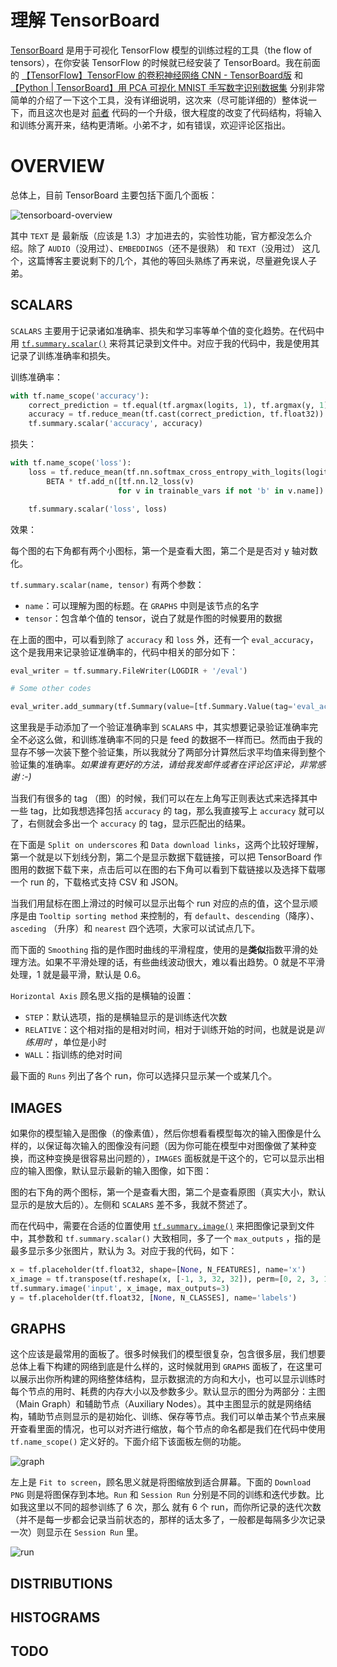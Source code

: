 # 理解 TensorBoard

[TensorBoard](https://www.tensorflow.org/get_started/summaries_and_tensorboard) 是用于可视化 TensorFlow 模型的训练过程的工具（the flow of tensors），在你安装 TensorFlow 的时候就已经安装了 TensorBoard。我在前面的 [【TensorFlow】TensorFlow 的卷积神经网络 CNN - TensorBoard版](http://blog.csdn.net/u010099080/article/details/62882006) 和 [【Python | TensorBoard】用 PCA 可视化 MNIST 手写数字识别数据集](http://blog.csdn.net/u010099080/article/details/53560426) 分别非常简单的介绍了一下这个工具，没有详细说明，这次来（尽可能详细的）整体说一下，而且这次也是对 [前者](http://blog.csdn.net/u010099080/article/details/62882006) 代码的一个升级，很大程度的改变了代码结构，将输入和训练分离开来，结构更清晰。小弟不才，如有错误，欢迎评论区指出。

# OVERVIEW

总体上，目前 TensorBoard 主要包括下面几个面板：

![tensorboard-overview](https://i.imgur.com/TK5BIH4.png)

其中 `TEXT` 是 最新版（应该是 1.3）才加进去的，实验性功能，官方都没怎么介绍。除了 `AUDIO`（没用过）、`EMBEDDINGS`（还不是很熟） 和 `TEXT`（没用过） 这几个，这篇博客主要说剩下的几个，其他的等回头熟练了再来说，尽量避免误人子弟。

## SCALARS

`SCALARS` 主要用于记录诸如准确率、损失和学习率等单个值的变化趋势。在代码中用 [`tf.summary.scalar()`](https://www.tensorflow.org/api_docs/python/tf/summary/scalar) 来将其记录到文件中。对应于我的代码中，我是使用其记录了训练准确率和损失。

训练准确率：

```python
with tf.name_scope('accuracy'):
    correct_prediction = tf.equal(tf.argmax(logits, 1), tf.argmax(y, 1))
    accuracy = tf.reduce_mean(tf.cast(correct_prediction, tf.float32))
    tf.summary.scalar('accuracy', accuracy)
```

损失：

```python
with tf.name_scope('loss'):
    loss = tf.reduce_mean(tf.nn.softmax_cross_entropy_with_logits(logits=logits, labels=y)) + \
        BETA * tf.add_n([tf.nn.l2_loss(v)
                        for v in trainable_vars if not 'b' in v.name])

    tf.summary.scalar('loss', loss)
```

效果：

每个图的右下角都有两个小图标，第一个是查看大图，第二个是是否对 y 轴对数化。

`tf.summary.scalar(name, tensor)` 有两个参数：

- `name`：可以理解为图的标题。在 `GRAPHS` 中则是该节点的名字
- `tensor`：包含单个值的 tensor，说白了就是作图的时候要用的数据

在上面的图中，可以看到除了 `accuracy` 和 `loss` 外，还有一个 `eval_accuracy`，这个是我用来记录验证准确率的，代码中相关的部分如下：

```python
eval_writer = tf.summary.FileWriter(LOGDIR + '/eval')

# Some other codes

eval_writer.add_summary(tf.Summary(value=[tf.Summary.Value(tag='eval_accuracy', simple_value=np.mean(test_acc))]), i)
```

这里我是手动添加了一个验证准确率到 `SCALARS` 中，其实想要记录验证准确率完全不必这么做，和训练准确率不同的只是 feed 的数据不一样而已。然而由于我的显存不够一次装下整个验证集，所以我就分了两部分计算然后求平均值来得到整个验证集的准确率。*如果谁有更好的方法，请给我发邮件或者在评论区评论，非常感谢 :-)*

当我们有很多的 tag （图）的时候，我们可以在左上角写正则表达式来选择其中一些 tag，比如我想选择包括 `accuracy` 的 tag，那么我直接写上 `accuracy` 就可以了，右侧就会多出一个 `accuracy` 的 tag，显示匹配出的结果。

在下面是 `Split on underscores` 和 `Data download links`，这两个比较好理解，第一个就是以下划线分割，第二个是显示数据下载链接，可以把 TensorBoard 作图用的数据下载下来，点击后可以在图的右下角可以看到下载链接以及选择下载哪一个 run 的，下载格式支持 CSV 和 JSON。

当我们用鼠标在图上滑过的时候可以显示出每个 run 对应的点的值，这个显示顺序是由 `Tooltip sorting method` 来控制的，有 `default`、`descending`（降序）、`asceding` （升序）和 `nearest` 四个选项，大家可以试试点几下。

而下面的 `Smoothing` 指的是作图时曲线的平滑程度，使用的是**类似**指数平滑的处理方法。如果不平滑处理的话，有些曲线波动很大，难以看出趋势。0 就是不平滑处理，1 就是最平滑，默认是 0.6。

`Horizontal Axis` 顾名思义指的是横轴的设置：

- `STEP`：默认选项，指的是横轴显示的是训练迭代次数
- `RELATIVE`：这个相对指的是相对时间，相对于训练开始的时间，也就是说是*训练用时* ，单位是小时
- `WALL`：指训练的绝对时间

最下面的 `Runs` 列出了各个 run，你可以选择只显示某一个或某几个。

## IMAGES

如果你的模型输入是图像（的像素值），然后你想看看模型每次的输入图像是什么样的，以保证每次输入的图像没有问题（因为你可能在模型中对图像做了某种变换，而这种变换是很容易出问题的），`IMAGES` 面板就是干这个的，它可以显示出相应的输入图像，默认显示最新的输入图像，如下图：

图的右下角的两个图标，第一个是查看大图，第二个是查看原图（真实大小，默认显示的是放大后的）。左侧和 `SCALARS` 差不多，我就不赘述了。

而在代码中，需要在合适的位置使用 [`tf.summary.image()`](https://www.tensorflow.org/api_docs/python/tf/summary/image) 来把图像记录到文件中，其参数和 `tf.summary.scalar()` 大致相同，多了一个 `max_outputs` ，指的是最多显示多少张图片，默认为 3。对应于我的代码，如下：

```python
x = tf.placeholder(tf.float32, shape=[None, N_FEATURES], name='x')
x_image = tf.transpose(tf.reshape(x, [-1, 3, 32, 32]), perm=[0, 2, 3, 1])
tf.summary.image('input', x_image, max_outputs=3)
y = tf.placeholder(tf.float32, [None, N_CLASSES], name='labels')
```

## GRAPHS

这个应该是最常用的面板了。很多时候我们的模型很复杂，包含很多层，我们想要总体上看下构建的网络到底是什么样的，这时候就用到 `GRAPHS` 面板了，在这里可以展示出你所构建的网络整体结构，显示数据流的方向和大小，也可以显示训练时每个节点的用时、耗费的内存大小以及参数多少。默认显示的图分为两部分：主图（Main Graph）和辅助节点（Auxiliary Nodes）。其中主图显示的就是网络结构，辅助节点则显示的是初始化、训练、保存等节点。我们可以单击某个节点来展开查看里面的情况，也可以对齐进行缩放，每个节点的命名都是我们在代码中使用 `tf.name_scope()` 定义好的。下面介绍下该面板左侧的功能。

![graph]()

左上是 `Fit to screen`，顾名思义就是将图缩放到适合屏幕。下面的 `Download PNG` 则是将图保存到本地。`Run` 和 `Session Run` 分别是不同的训练和迭代步数。比如我这里以不同的超参训练了 6 次，那么 就有 6 个 run，而你所记录的迭代次数（并不是每一步都会记录当前状态的，那样的话太多了，一般都是每隔多少次记录一次）则显示在 `Session Run` 里。

![run]()


## DISTRIBUTIONS

## HISTOGRAMS

## TODO
